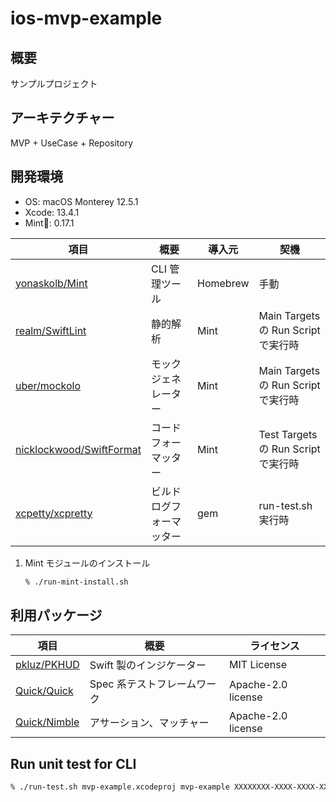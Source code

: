 # ios-mvp-example

## 概要

サンプルプロジェクト

## アーキテクチャー

MVP + UseCase + Repository

## 開発環境

- OS: macOS Monterey 12.5.1
- Xcode: 13.4.1
- Mint🌱: 0.17.1

| 項目                                                                    | 概要                     | 導入元   | 契機                                |
| ----------------------------------------------------------------------- | ------------------------ | -------- | ----------------------------------- |
| [yonaskolb/Mint](https://github.com/yonaskolb/Mint)                     | CLI 管理ツール           | Homebrew | 手動                                |
| [realm/SwiftLint](https://github.com/realm/SwiftLint)                   | 静的解析                 | Mint     | Main Targets の Run Script で実行時 |
| [uber/mockolo](https://github.com/uber/mockolo)                         | モックジェネレーター     | Mint     | Main Targets の Run Script で実行時 |
| [nicklockwood/SwiftFormat](https://github.com/nicklockwood/SwiftFormat) | コードフォーマッター     | Mint     | Test Targets の Run Script で実行時 |
| [xcpetty/xcpretty](https://github.com/xcpretty/xcpretty)                | ビルドログフォーマッター | gem      | run-test.sh 実行時                  |

1. Mint モジュールのインストール

   ```sh
   % ./run-mint-install.sh
   ```

## 利用パッケージ

| 項目                                            | 概要                        | ライセンス         |
| ----------------------------------------------- | --------------------------- | ------------------ |
| [pkluz/PKHUD](https://github.com/pkluz/PKHUD)   | Swift 製のインジケーター    | MIT License        |
| [Quick/Quick](https://github.com/Quick/Quick)   | Spec 系テストフレームワーク | Apache-2.0 license |
| [Quick/Nimble](https://github.com/Quick/Nimble) | アサーション、マッチャー    | Apache-2.0 license |

## Run unit test for CLI

```sh
% ./run-test.sh mvp-example.xcodeproj mvp-example XXXXXXXX-XXXX-XXXX-XXXX-XXXXXXXXXXXX
```
